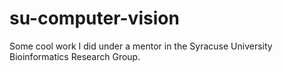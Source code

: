 # su-computer-vision

Some cool work I did under a mentor in the Syracuse University Bioinformatics Research Group.
